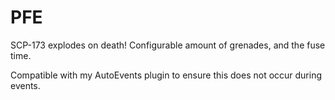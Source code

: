# PFE

SCP-173 explodes on death! Configurable amount of grenades, and the fuse time.  
  
Compatible with my AutoEvents plugin to ensure this does not occur during events.  

